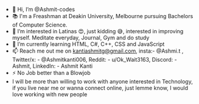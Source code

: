 - 👋 Hi, I’m @Ashmit-codes
- 📚 I'm a Freashman at Deakin University, Melbourne pursuing Bachelors of Computer Science. 
- 👀 I’m interested in Latinas 😍, just kidding 😅, interested in improving myself. Meditate everyday, Journal, Gym and do study
- 🌱 I’m currently learning HTML, C#, C++, CSS and JavaScript
- 📫 Reach me out me on kantiashmitg@gmail.com, insta:- @Ashmi.t , Twitter/x: - @Ashmitkanti006, Reddit: - u/Ok_Wait3163, Discord: - Ashmit, LinkedIn: - Ashmit Kanti
- ⚡ No Job better than a Blowjob
- I will be more than willing to work with anyone interested in Technology, if you live near me or wanna connect online, just lemme know, I would love working with new people

<!---
Ashmit-codes/Ashmit-codes is a ✨ special ✨ repository because its `README.md` (this file) appears on your GitHub profile.
You can click the Preview link to take a look at your changes.
--->
